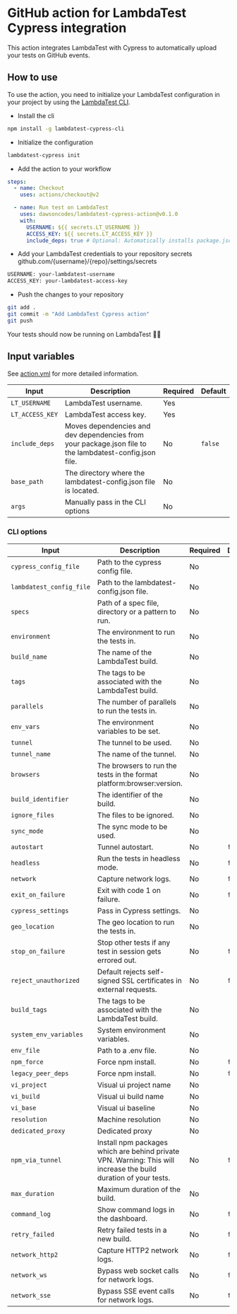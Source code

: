 # GitHub action for LambdaTest Cypress integration

This action integrates LambdaTest with Cypress to automatically upload your tests on GitHub events.

## How to use

To use the action, you need to initialize your LambdaTest configuration in your project by using the [LambdaTest CLI](https://github.com/LambdaTest/lambdatest-cypress-cli/).

- Install the cli

```bash
npm install -g lambdatest-cypress-cli
```

- Initialize the configuration

```bash
lambdatest-cypress init
```

- Add the action to your workflow

```yaml
steps:
  - name: Checkout
    uses: actions/checkout@v2

  - name: Run test on LambdaTest
    uses: dawsoncodes/lambdatest-cypress-action@v0.1.0
    with:
      USERNAME: ${{ secrets.LT_USERNAME }}
      ACCESS_KEY: ${{ secrets.LT_ACCESS_KEY }}
      include_deps: true # Optional: Automatically installs package.json dependencies
```

- Add your LambdaTest credentials to your repository secrets github.com/{username}/{repo}/settings/secrets

```bash
USERNAME: your-lambdatest-username
ACCESS_KEY: your-lambdatest-access-key
```

- Push the changes to your repository

```bash
git add .
git commit -m "Add LambdaTest Cypress action"
git push
```

Your tests should now be running on LambdaTest 🥳🚀

## Input variables

See [action.yml](./action.yml) for more detailed information.

| Input           | Description                                                                                             | Required | Default |
| --------------- | ------------------------------------------------------------------------------------------------------- | -------- | ------- |
| `LT_USERNAME`   | LambdaTest username.                                                                                    | Yes      |         |
| `LT_ACCESS_KEY` | LambdaTest access key.                                                                                  | Yes      |         |
| `include_deps`  | Moves dependencies and dev dependencies from your package.json file to the lambdatest-config.json file. | No       | `false` |
| `base_path`     | The directory where the lambdatest-config.json file is located.                                         | No       |         |
| `args`          | Manually pass in the CLI options                                                                        | No       |         |

### CLI options

| Input                    | Description                                                                                                      | Required | Default |
| ------------------------ | ---------------------------------------------------------------------------------------------------------------- | -------- | ------- |
| `cypress_config_file`    | Path to the cypress config file.                                                                                 | No       |         |
| `lambdatest_config_file` | Path to the lambdatest-config.json file.                                                                         | No       |         |
| `specs`                  | Path of a spec file, directory or a pattern to run.                                                              | No       |         |
| `environment`            | The environment to run the tests in.                                                                             | No       |         |
| `build_name`             | The name of the LambdaTest build.                                                                                | No       |         |
| `tags`                   | The tags to be associated with the LambdaTest build.                                                             | No       |         |
| `parallels`              | The number of parallels to run the tests in.                                                                     | No       |         |
| `env_vars`               | The environment variables to be set.                                                                             | No       |         |
| `tunnel`                 | The tunnel to be used.                                                                                           | No       |         |
| `tunnel_name`            | The name of the tunnel.                                                                                          | No       |         |
| `browsers`               | The browsers to run the tests in the format platform:browser:version.                                            | No       |         |
| `build_identifier`       | The identifier of the build.                                                                                     | No       |         |
| `ignore_files`           | The files to be ignored.                                                                                         | No       |         |
| `sync_mode`              | The sync mode to be used.                                                                                        | No       |         |
| `autostart`              | Tunnel autostart.                                                                                                | No       | `false` |
| `headless`               | Run the tests in headless mode.                                                                                  | No       | `false` |
| `network`                | Capture network logs.                                                                                            | No       | `false` |
| `exit_on_failure`        | Exit with code 1 on failure.                                                                                     | No       | `false` |
| `cypress_settings`       | Pass in Cypress settings.                                                                                        | No       |         |
| `geo_location`           | The geo location to run the tests in.                                                                            | No       |         |
| `stop_on_failure`        | Stop other tests if any test in session gets errored out.                                                        | No       | `false` |
| `reject_unauthorized`    | Default rejects self-signed SSL certificates in external requests.                                               | No       | `false` |
| `build_tags`             | The tags to be associated with the LambdaTest build.                                                             | No       |         |
| `system_env_variables`   | System environment variables.                                                                                    | No       |         |
| `env_file`               | Path to a .env file.                                                                                             | No       |         |
| `npm_force`              | Force npm install.                                                                                               | No       | `false` |
| `legacy_peer_deps`       | Force npm install.                                                                                               | No       | `false` |
| `vi_project`             | Visual ui project name                                                                                           | No       |         |
| `vi_build`               | Visual ui build name                                                                                             | No       |         |
| `vi_base`                | Visual ui baseline                                                                                               | No       |         |
| `resolution`             | Machine resolution                                                                                               | No       |         |
| `dedicated_proxy`        | Dedicated proxy                                                                                                  | No       |         |
| `npm_via_tunnel`         | Install npm packages which are behind private VPN. Warning: This will increase the build duration of your tests. | No       | `false` |
| `max_duration`           | Maximum duration of the build.                                                                                   | No       |         |
| `command_log`            | Show command logs in the dashboard.                                                                              | No       | `false` |
| `retry_failed`           | Retry failed tests in a new build.                                                                               | No       | `false` |
| `network_http2`          | Capture HTTP2 network logs.                                                                                      | No       | `false` |
| `network_ws`             | Bypass web socket calls for network logs.                                                                        | No       | `false` |
| `network_sse`            | Bypass SSE event calls for network logs.                                                                         | No       | `false` |
